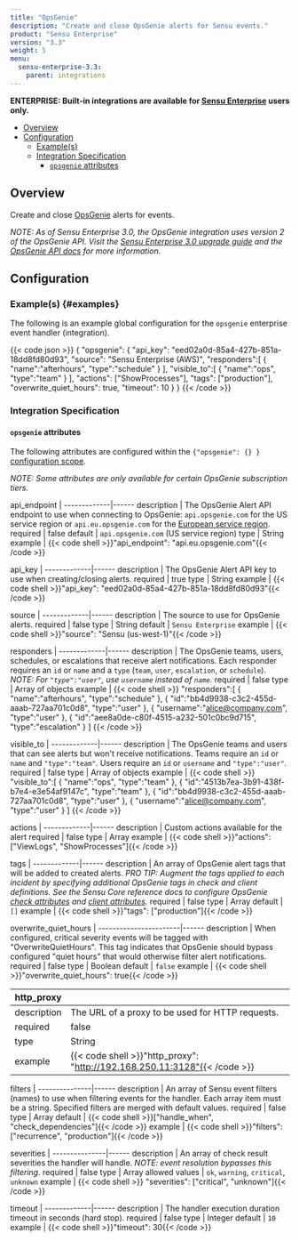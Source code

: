 ```yaml
---
title: "OpsGenie"
description: "Create and close OpsGenie alerts for Sensu events."
product: "Sensu Enterprise"
version: "3.3"
weight: 5
menu:
  sensu-enterprise-3.3:
    parent: integrations
---
```

**ENTERPRISE: Built-in integrations are available for [Sensu Enterprise][1]
users only.**

- [Overview](#overview)
- [Configuration](#configuration)
  - [Example(s)](#examples)
  - [Integration Specification](#integration-specification)
    - [`opsgenie` attributes](#opsgenie-attributes)

## Overview

Create and close [OpsGenie][2] alerts for events.

_NOTE: As of Sensu Enterprise 3.0, the OpsGenie integration uses version 2 of the OpsGenie API.
Visit the [Sensu Enterprise 3.0 upgrade guide][4] and the [OpsGenie API docs][5] for more information._

## Configuration

### Example(s) {#examples}

The following is an example global configuration for the `opsgenie` enterprise
event handler (integration).

{{< code json >}}
{
  "opsgenie": {
    "api_key": "eed02a0d-85a4-427b-851a-18dd8fd80d93",
    "source": "Sensu Enterprise (AWS)",
    "responders":[
      {
        "name":"afterhours",
        "type":"schedule"
      }
    ],
    "visible_to":[
      {
        "name":"ops",
        "type":"team"
      }
    ],
    "actions": ["ShowProcesses"],
    "tags": ["production"],
    "overwrite_quiet_hours": true,
    "timeout": 10
  }
}
{{< /code >}}

### Integration Specification

#### `opsgenie` attributes

The following attributes are configured within the `{"opsgenie": {} }`
[configuration scope][3].

_NOTE: Some attributes are only available for certain OpsGenie subscription tiers._

api_endpoint | 
-------------|------
description  | The OpsGenie Alert API endpoint to use when connecting to OpsGenie: `api.opsgenie.com` for the US service region or `api.eu.opsgenie.com` for the [European service region][8].
required     | false
default      | `api.opsgenie.com` (US service region)
type         | String
example      | {{< code shell >}}"api_endpoint": "api.eu.opsgenie.com"{{< /code >}}

api_key      | 
-------------|------
description  | The OpsGenie Alert API key to use when creating/closing alerts.
required     | true
type         | String
example      | {{< code shell >}}"api_key": "eed02a0d-85a4-427b-851a-18dd8fd80d93"{{< /code >}}

source       | 
-------------|------
description  | The source to use for OpsGenie alerts.
required     | false
type         | String
default      | `Sensu Enterprise`
example      | {{< code shell >}}"source": "Sensu (us-west-1)"{{< /code >}}

responders   | 
-------------|------
description  | The OpsGenie teams, users, schedules, or escalations that receive alert notifications. Each responder requires an `id` or `name` and a `type` (`team`, `user`, `escalation`, or `schedule`). _NOTE: For `"type":"user"`, use `username` instead of `name`._
required     | false
type         | Array of objects
example      | {{< code shell >}}
"responders":[
  {
    "name":"afterhours",
    "type":"schedule"
  },
  {
    "id":"bb4d9938-c3c2-455d-aaab-727aa701c0d8",
    "type":"user"
  },
  {
    "username":"alice@company.com",
    "type":"user"
  },
  {
    "id":"aee8a0de-c80f-4515-a232-501c0bc9d715",
    "type":"escalation"
  }
]
{{< /code >}}

visible_to   | 
-------------|------
description  | The OpsGenie teams and users that can see alerts but won't receive notifications. Teams require an `id` or `name` and `"type":"team"`. Users require an `id` or `username` and `"type":"user"`.
required     | false
type         | Array of objects
example      | {{< code shell >}}
"visible_to":[
  {
    "name":"ops",
    "type":"team"
  },
  {
    "id":"4513b7ea-3b91-438f-b7e4-e3e54af9147c",
    "type":"team"
  },
  {
    "id":"bb4d9938-c3c2-455d-aaab-727aa701c0d8",
    "type":"user"
  },
  {
    "username":"alice@company.com",
    "type":"user"
  }
]
{{< /code >}}

actions      | 
-------------|------
description  | Custom actions available for the alert
required     | false
type         | Array
example      | {{< code shell >}}"actions": ["ViewLogs", "ShowProcesses"]{{< /code >}}

tags         | 
-------------|------
description  | An array of OpsGenie alert tags that will be added to created alerts. _PRO TIP: Augment the tags applied to each incident by specifying additional OpsGenie tags in check and client definitions. See the Sensu Core reference docs to configure OpsGenie [check attributes][6] and [client attributes][7]._
required     | false
type         | Array
default      | `[]`
example      | {{< code shell >}}"tags": ["production"]{{< /code >}}

overwrite_quiet_hours  | 
-----------------------|------
description            | When configured, critical severity events will be tagged with "OverwriteQuietHours". This tag indicates that OpsGenie should bypass configured "quiet hours" that would otherwise filter alert notifications.
required               | false
type                   | Boolean
default                | `false`
example                | {{< code shell >}}"overwrite_quiet_hours": true{{< /code >}}

http_proxy   | |
-------------|------
description  | The URL of a proxy to be used for HTTP requests.
required     | false
type         | String
example      | {{< code shell >}}"http_proxy": "http://192.168.250.11:3128"{{< /code >}}

filters        | 
---------------|------
description    | An array of Sensu event filters (names) to use when filtering events for the handler. Each array item must be a string. Specified filters are merged with default values.
required       | false
type           | Array
default        | {{< code shell >}}["handle_when", "check_dependencies"]{{< /code >}}
example        | {{< code shell >}}"filters": ["recurrence", "production"]{{< /code >}}

severities     | 
---------------|------
description    | An array of check result severities the handler will handle. _NOTE: event resolution bypasses this filtering._
required       | false
type           | Array
allowed values | `ok`, `warning`, `critical`, `unknown`
example        | {{< code shell >}} "severities": ["critical", "unknown"]{{< /code >}}

timeout      | 
-------------|------
description  | The handler execution duration timeout in seconds (hard stop).
required     | false
type         | Integer
default      | `10`
example      | {{< code shell >}}"timeout": 30{{< /code >}}


[?]:  #
[1]:  /sensu-enterprise
[2]:  https://www.opsgenie.com?ref=sensu-enterprise
[3]: /sensu-core/1.2/reference/configuration#configuration-scopes
[4]: /sensu-enterprise/3.0/upgrading#changes-in-opsgenie-integration
[5]: https://docs.opsgenie.com/docs/alert-api
[6]:  /sensu-core/latest/reference/checks#opsgenie-attributes
[7]:  /sensu-core/latest/reference/clients#opsgenie-attributes
[8]: https://docs.opsgenie.com/docs/european-service-region
